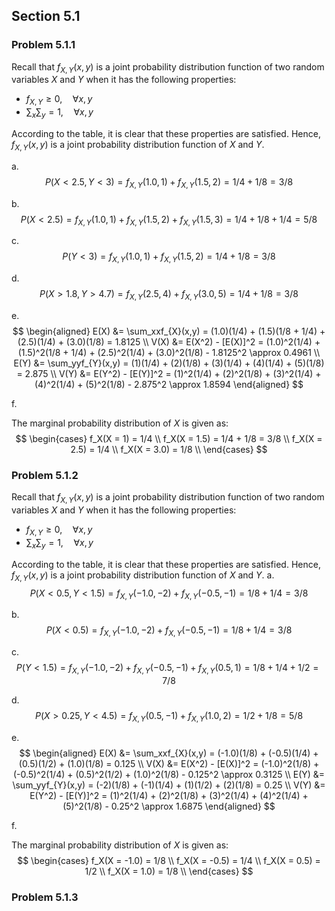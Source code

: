## Section 5.1
### Problem 5.1.1
Recall that $f_{X,Y}(x,y)$ is a joint probability distribution function of two random variables $X$ and $Y$ when it has the following properties:
* $f_{X,Y}\geq 0, \quad \forall x,y$
* $\sum_x\sum_y = 1, \quad \forall x,y$

According to the table, it is clear that these properties are satisfied. Hence, $f_{X,Y}(x,y)$ is a joint probability distribution function of $X$ and $Y$.

a. 
$$
P(X < 2.5, Y < 3) = f_{X,Y}(1.0, 1) + f_{X,Y}(1.5, 2) = 1/4 + 1/8 = 3/8
$$

b. 
$$
P(X < 2.5) = f_{X,Y}(1.0, 1) + f_{X,Y}(1.5, 2) + f_{X,Y}(1.5, 3) = 1/4 + 1/8 + 1/4 = 5/8
$$

c. 
$$
P(Y < 3) = f_{X,Y}(1.0, 1) + f_{X,Y}(1.5, 2) = 1/4 + 1/8 = 3/8
$$

d. 
$$
P(X > 1.8, Y > 4.7) = f_{X,Y}(2.5,4) + f_{X,Y}(3.0,5) = 1/4 + 1/8 = 3/8
$$

e. 
$$
\begin{aligned}
E(X) &= \sum_xxf_{X}(x,y) = (1.0)(1/4) + (1.5)(1/8 + 1/4) + (2.5)(1/4) + (3.0)(1/8) = 1.8125 \\
V(X) &= E(X^2) - [E(X)]^2 = (1.0)^2(1/4) + (1.5)^2(1/8 + 1/4) + (2.5)^2(1/4) + (3.0)^2(1/8) - 1.8125^2 \approx 0.4961 \\
E(Y) &= \sum_yyf_{Y}(x,y) = (1)(1/4) + (2)(1/8) + (3)(1/4) + (4)(1/4) + (5)(1/8) = 2.875 \\
V(Y) &= E(Y^2) - [E(Y)]^2 = (1)^2(1/4) + (2)^2(1/8) + (3)^2(1/4) + (4)^2(1/4) + (5)^2(1/8) - 2.875^2 \approx 1.8594 
\end{aligned}
$$

f.

The marginal probability distribution of $X$ is given as:
$$
\begin{cases}
f_X(X = 1) = 1/4 \\
f_X(X = 1.5) = 1/4 + 1/8 = 3/8 \\
f_X(X = 2.5) = 1/4 \\
f_X(X = 3.0) = 1/8 \\
\end{cases}
$$

### Problem 5.1.2
Recall that $f_{X,Y}(x,y)$ is a joint probability distribution function of two random variables $X$ and $Y$ when it has the following properties:
* $f_{X,Y}\geq 0, \quad \forall x,y$
* $\sum_x\sum_y = 1, \quad \forall x,y$

According to the table, it is clear that these properties are satisfied. Hence, $f_{X,Y}(x,y)$ is a joint probability distribution function of $X$ and $Y$.
a. 
$$
P(X < 0.5, Y < 1.5) = f_{X,Y}(-1.0,-2) + f_{X,Y}(-0.5,-1) = 1/8 + 1/4 = 3/8
$$ 

b. 
$$
P(X < 0.5) = f_{X,Y}(-1.0,-2) + f_{X,Y}(-0.5,-1) = 1/8 + 1/4 = 3/8
$$

c. 
$$
P(Y < 1.5) = f_{X,Y}(-1.0,-2) + f_{X,Y}(-0.5,-1) + f_{X,Y}(0.5, 1)= 1/8 + 1/4 + 1/2 = 7/8
$$

d. 
$$
P(X > 0.25, Y < 4.5) = f_{X,Y}(0.5,-1) + f_{X,Y}(1.0,2) = 1/2 + 1/8 = 5/8
$$

e. 
$$
\begin{aligned}
E(X) &= \sum_xxf_{X}(x,y) = (-1.0)(1/8) + (-0.5)(1/4) + (0.5)(1/2) + (1.0)(1/8) = 0.125 \\
V(X) &= E(X^2) - [E(X)]^2 = (-1.0)^2(1/8) + (-0.5)^2(1/4) + (0.5)^2(1/2) + (1.0)^2(1/8) - 0.125^2 \approx 0.3125 \\
E(Y) &= \sum_yyf_{Y}(x,y) = (-2)(1/8) + (-1)(1/4) + (1)(1/2) + (2)(1/8) = 0.25 \\
V(Y) &= E(Y^2) - [E(Y)]^2 = (1)^2(1/4) + (2)^2(1/8) + (3)^2(1/4) + (4)^2(1/4) + (5)^2(1/8) - 0.25^2 \approx 1.6875
\end{aligned}
$$

f.

The marginal probability distribution of $X$ is given as: 
$$
\begin{cases}
f_X(X = -1.0) = 1/8 \\
f_X(X = -0.5) = 1/4 \\
f_X(X = 0.5) = 1/2 \\
f_X(X = 1.0) = 1/8 \\
\end{cases}
$$

### Problem 5.1.3